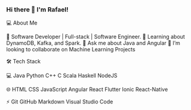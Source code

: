 ### Hi there 👋 I'm Rafael!


💻 About Me

🔭   Software Developer | Full-stack | Software Engineer.
🌱   Learning about DynamoDB, Kafka, and Spark.
💬   Ask me about Java and Angular
👯   I’m looking to collaborate on Machine Learning Projects

🛠  Tech Stack

💻   Java Python  C++  C  Scala  Haskell  NodeJS  

🌐   HTML  CSS  JavaScript  Angular  React  Flutter   Ionic   React-Native

⚡   Git  GitHub  Markdown  Visual Studio Code  
